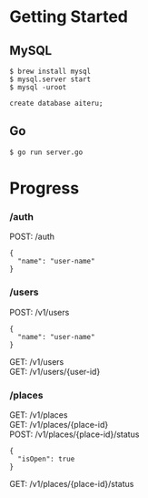 # Getting Started
## MySQL
```
$ brew install mysql
$ mysql.server start
$ mysql -uroot

create database aiteru;
```

## Go
```
$ go run server.go
```

# Progress

### /auth
POST: /auth
```
{
  "name": "user-name"
}
```
### /users
POST: /v1/users
```
{
  "name": "user-name"
}
```
GET: /v1/users  
GET: /v1/users/{user-id}  
### /places
GET: /v1/places  
GET: /v1/places/{place-id}  
POST: /v1/places/{place-id}/status
```
{
  "isOpen": true
}
```
GET: /v1/places/{place-id}/status  